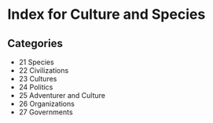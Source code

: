 # Index for Culture and Species

## Categories

- 21 Species
- 22 Civilizations
- 23 Cultures
- 24 Politics
- 25 Adventurer and Culture
- 26 Organizations
- 27 Governments